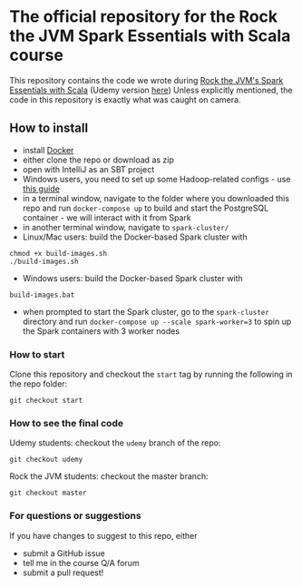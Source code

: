 # The official repository for the Rock the JVM Spark Essentials with Scala course

This repository contains the code we wrote during  [Rock the JVM's Spark Essentials with Scala](https://rockthejvm.com/course/spark-essentials) (Udemy version [here](https://udemy.com/spark-essentials)) Unless explicitly mentioned, the code in this repository is exactly what was caught on camera.

## How to install

- install [Docker](https://docker.com)
- either clone the repo or download as zip
- open with IntelliJ as an SBT project
- Windows users, you need to set up some Hadoop-related configs - use [this guide](/HadoopWindowsUserSetup.md)
- in a terminal window, navigate to the folder where you downloaded this repo and run `docker-compose up` to build and start the PostgreSQL container - we will interact with it from Spark
- in another terminal window, navigate to `spark-cluster/` 
- Linux/Mac users: build the Docker-based Spark cluster with
```
chmod +x build-images.sh
./build-images.sh
```
- Windows users: build the Docker-based Spark cluster with
```
build-images.bat
```
- when prompted to start the Spark cluster, go to the `spark-cluster` directory and run `docker-compose up --scale spark-worker=3` to spin up the Spark containers with 3 worker nodes

### How to start

Clone this repository and checkout the `start` tag by running the following in the repo folder:

```
git checkout start
```

### How to see the final code

Udemy students: checkout the `udemy` branch of the repo:
```
git checkout udemy
```

Rock the JVM students: checkout the master branch:
```
git checkout master
```

### For questions or suggestions

If you have changes to suggest to this repo, either
- submit a GitHub issue
- tell me in the course Q/A forum
- submit a pull request!

